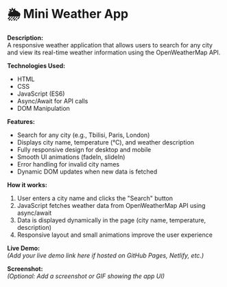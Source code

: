 # 🌦 Mini Weather App

**Description:**  
A responsive weather application that allows users to search for any city and view its real-time weather information using the OpenWeatherMap API.

**Technologies Used:**  
- HTML  
- CSS  
- JavaScript (ES6)  
- Async/Await for API calls  
- DOM Manipulation  

**Features:**  
- Search for any city (e.g., Tbilisi, Paris, London)  
- Displays city name, temperature (°C), and weather description  
- Fully responsive design for desktop and mobile  
- Smooth UI animations (fadeIn, slideIn)  
- Error handling for invalid city names  
- Dynamic DOM updates when new data is fetched  

**How it works:**  
1. User enters a city name and clicks the "Search" button  
2. JavaScript fetches weather data from OpenWeatherMap API using async/await  
3. Data is displayed dynamically in the page (city name, temperature, description)  
4. Responsive layout and small animations improve the user experience  

**Live Demo:**  
*(Add your live demo link here if hosted on GitHub Pages, Netlify, etc.)*

**Screenshot:**  
*(Optional: Add a screenshot or GIF showing the app UI)*
